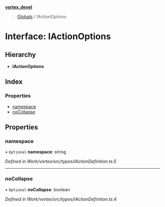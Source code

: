 **[vortex_devel](../README.md)**

> [Globals](../globals.md) / IActionOptions

# Interface: IActionOptions

## Hierarchy

* **IActionOptions**

## Index

### Properties

* [namespace](iactionoptions.md#namespace)
* [noCollapse](iactionoptions.md#nocollapse)

## Properties

### namespace

• `Optional` **namespace**: string

*Defined in Work/vortex/src/types/IActionDefinition.ts:5*

___

### noCollapse

• `Optional` **noCollapse**: boolean

*Defined in Work/vortex/src/types/IActionDefinition.ts:4*
